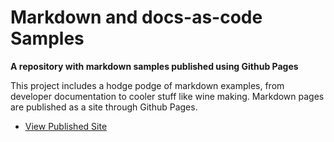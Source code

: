 # Markdown and docs-as-code Samples

**A repository with markdown samples published using Github Pages**

This project includes a hodge podge of markdown examples, from developer documentation to cooler stuff like wine making. Markdown pages are published as a site through Github Pages. 

- [View Published Site][]

[View Published Site]: https://kimdomenick.github.io/docs-as-code-samples/
